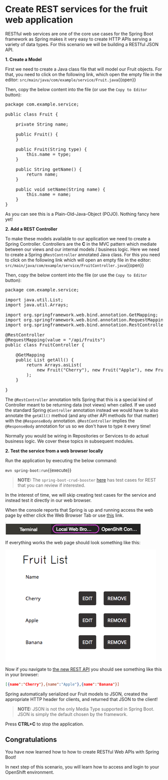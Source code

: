 # Create REST services for the fruit web application

RESTful web services are one of the core use cases for the Spring Boot framework as Spring makes it very easy to create HTTP APIs serving a variety of data types. For this scenario we will be building a RESTful JSON API.

**1. Create a Model**

First we need to create a Java class file that will model our Fruit objects. For that, you need to click on the following link, which open the empty file in the editor: ``src/main/java/com/example/service/Fruit.java``{{open}}

Then, copy the below content into the file (or use the `Copy to Editor` button):

<pre class="file" data-filename="src/main/java/com/example/service/Fruit.java" data-target="replace">
package com.example.service;

public class Fruit {

    private String name;

    public Fruit() {
    }

    public Fruit(String type) {
        this.name = type;
    }

    public String getName() {
        return name;
    }

    public void setName(String name) {
        this.name = name;
    }
}
</pre>

As you can see this is a Plain-Old-Java-Object (POJO). Nothing fancy here yet!

**2. Add a REST Controller**

To make these models available to our application we need to create a Spring Controller. Controllers are the **C** in the MVC pattern which mediate between our views and our internal models / business logic. Here we need to create a Spring `@RestController` annotated Java class. For this you need to click on the following link which will open an empty file in the editor: ``src/main/java/com/example/service/FruitController.java``{{open}}

Then, copy the below content into the file (or use the `Copy to Editor` button):

<pre class="file" data-filename="src/main/java/com/example/service/FruitController.java" data-target="replace">
package com.example.service;

import java.util.List;
import java.util.Arrays;

import org.springframework.web.bind.annotation.GetMapping;
import org.springframework.web.bind.annotation.RequestMapping;
import org.springframework.web.bind.annotation.RestController;

@RestController
@RequestMapping(value = "/api/fruits")
public class FruitController {

    @GetMapping
    public List<Fruit> getAll() {
        return Arrays.asList(
            new Fruit("Cherry"), new Fruit("Apple"), new Fruit("Banana")
        );
    }

}
</pre>

The `@RestController` annotation tells Spring that this is a special kind of Controller meant to be returning data (not views) when called. If we used the standard Spring `@Controller` annotation instead we would have to also annotate the `getAll()` method (and any other API methods for that matter) with the `@ResponseBody` annotation. `@RestController` implies the `@ResponseBody` annotation for us so we don't have to type it every time!

Normally you would be wiring in Repositories or Services to do actual business logic. We cover these topics in subsequent modules.

**2. Test the service from a web browser locally**

Run the application by executing the below command:

``mvn spring-boot:run``{{execute}}

>**NOTE:** The `spring-boot-crud-booster` [here](https://github.com/snowdrop/spring-boot-crud-booster) has test cases for REST that you can review if interested. 

In the interest of time, we will skip creating test cases for the service and instead test it directly in our web browser.

When the console reports that Spring is up and running access the web page by either click the Web Browser Tab or use [this](https://[[HOST_SUBDOMAIN]]-8080-[[KATACODA_HOST]].environments.katacoda.com/) link.

![Local Web Browser Tab](../assets/middleware/rhoar-getting-started-spring/web-browser-tab.png)

If everything works the web page should look something like this:

![Fruit List](../assets/middleware/rhoar-getting-started-spring/fruit-list.png)

Now if you navigate to [the new REST API](https://[[HOST_SUBDOMAIN]]-8080-[[KATACODA_HOST]].environments.katacoda.com/api/fruits) you should see something like this in your browser:

```json
[{name":"Cherry"},{name":"Apple"},{name":"Banana"}]
```

Spring automatically serialized our Fruit models to JSON, created the appropriate HTTP header for clients, and returned that JSON to the client!

>**NOTE:** JSON is not the only Media Type supported in Spring Boot. JSON is simply the default chosen by the framework.

Press **CTRL+C** to stop the application.

## Congratulations

You have now learned how to how to create RESTful Web APIs with Spring Boot! 

In next step of this scenario, you will learn how to access and login to your OpenShift environment. 